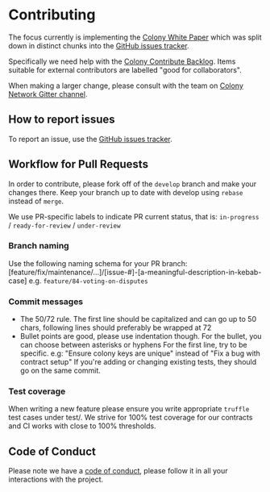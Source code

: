 # Contributing

The focus currently is implementing the [Colony White Paper](https://colony.io/whitepaper.pdf) which was split down in distinct chunks into the [GitHub issues tracker](https://github.com/JoinColony/colonyNetwork/issues). 

Specifically we need help with the [Colony Contribute Backlog](https://github.com/JoinColony/colonyNetwork/projects/2). Items suitable for external contributors are labelled "good for collaborators".

When making a larger change, please consult with the team on [Colony Network Gitter channel](http://gitter.im/JoinColony/colonyNetwork).

## How to report issues

To report an issue, use the [GitHub issues tracker](https://github.com/JoinColony/colonyNetwork/issues).

## Workflow for Pull Requests
In order to contribute, please fork off of the `develop` branch and make your changes there. Keep your branch up to date with develop using `rebase` instead of `merge`.

We use PR-specific labels to indicate PR current status, that is: `in-progress` / `ready-for-review` / `under-review`

### Branch naming 
Use the following naming schema for your PR branch: [feature/fix/maintenance/...]/[issue-#]-[a-meaningful-description-in-kebab-case] e.g. `feature/84-voting-on-disputes`

### Commit messages
- The 50/72 rule. The first line should be capitalized and can go up to 50 chars, following lines should preferably be wrapped at 72
- Bullet points are good, please use indentation though. For the bullet, you can choose between asterisks or hyphens
For the first line, try to be specific. e.g: "Ensure colony keys are unique" instead of "Fix a bug with contract setup"
If you're adding or changing existing tests, they should go on the same commit.

### Test coverage 
When writing a new feature please ensure you write appropriate `truffle` test cases under test/. We strive for 100% test coverage for our contracts and CI works with close to 100% thresholds.

## Code of Conduct
Please note we have a [code of conduct](CODE_OF_CONDUCT.md), please follow it in all your interactions with the project.
